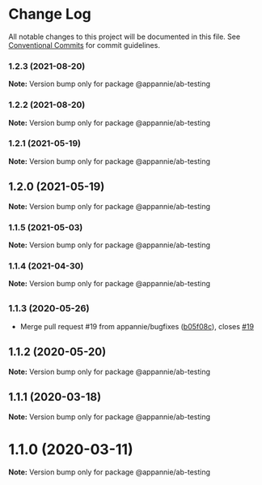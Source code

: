 # Change Log

All notable changes to this project will be documented in this file.
See [Conventional Commits](https://conventionalcommits.org) for commit guidelines.

### 1.2.3 (2021-08-20)

**Note:** Version bump only for package @appannie/ab-testing





### 1.2.2 (2021-08-20)

**Note:** Version bump only for package @appannie/ab-testing





### 1.2.1 (2021-05-19)

**Note:** Version bump only for package @appannie/ab-testing





## 1.2.0 (2021-05-19)

**Note:** Version bump only for package @appannie/ab-testing





### 1.1.5 (2021-05-03)

**Note:** Version bump only for package @appannie/ab-testing





### 1.1.4 (2021-04-30)

**Note:** Version bump only for package @appannie/ab-testing





## <small>1.1.3 (2020-05-26)</small>

* Merge pull request #19 from appannie/bugfixes ([b05f08c](https://github.com/appannie/ab-testing/commit/b05f08c)), closes [#19](https://github.com/appannie/ab-testing/issues/19)





## 1.1.2 (2020-05-20)

**Note:** Version bump only for package @appannie/ab-testing





## 1.1.1 (2020-03-18)

**Note:** Version bump only for package @appannie/ab-testing





# 1.1.0 (2020-03-11)

**Note:** Version bump only for package @appannie/ab-testing
